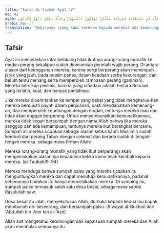 ```yaml
---
title: "Surah At-Taubah Ayat 42"
no: 42
ayah: لَوْ كَانَ عَرَضًا قَرِيْبًا وَّسَفَرًا قَاصِدًا لَّاتَّبَعُوْكَ وَلٰكِنْۢ بَعُدَتْ عَلَيْهِمُ الشُّقَّةُۗ وَسَيَحْلِفُوْنَ بِاللّٰهِ لَوِ اسْتَطَعْنَا لَخَرَجْنَا مَعَكُمْۚ يُهْلِكُوْنَ اَنْفُسَهُمْۚ وَاللّٰهُ يَعْلَمُ اِنَّهُمْ لَكٰذِبُوْنَ ࣖ 
arabic_no: ٤٢
translation: "Sekiranya (yang kamu serukan kepada mereka) ada keuntungan yang mudah diperoleh dan perjalanan yang tidak seberapa jauh, niscaya mereka mengikutimu, tetapi tempat yang dituju itu terasa sangat jauh bagi mereka. Mereka akan bersumpah dengan (nama) Allah, “Jikalau kami sanggup niscaya kami berangkat bersamamu.” Mereka membinasakan diri sendiri dan Allah mengetahui bahwa mereka benar-benar orang-orang yang berdusta."
---
```


## Tafsir

Ayat ini menjelaskan latar belakang tidak ikutnya orang-orang munafik ke medan perang sekalipun sudah diumumkan perintah wajib perang. Di antara alasan dari keengganan mereka, karena pergi berperang akan menempuh jarak yang jauh, pada musim panas, dalam keadaan serba kekurangan, dan belum tentu menang serta memperoleh rampasan perang (ganimah). Mereka bersikap pesimis, karena yang dihadapi adalah tentara Romawi yang terlatih, kuat, dan banyak jumlahnya.

Jika mereka diperintahkan ke tempat yang dekat yang tidak mengharus-kan mereka bersusah payah dalam perjalanan, pasti mendapatkan kemenang-an, dan memperoleh keuntungan dengan mudah, tentunya mereka mau dan tidak akan enggan berperang. Untuk menyembunyikan kemunafikannya, mereka tidak segan bersumpah dengan nama Allah bahwa jika mereka sanggup dan ada kemampuan, tentunya mereka ikut berangkat bersama. Sumpah ini mereka ucapkan sebagai alasan ketika kaum Muslimin sudah kembali dari perang Tabuk dengan selamat dan berada sudah di tengah-tengah mereka, sebagaimana firman Allah:

Mereka (orang-orang munafik yang tidak ikut berperang) akan mengemukakan alasannya kepadamu ketika kamu telah kembali kepada mereka. (at-Taubah/9: 94)

Mereka menduga bahwa sumpah palsu yang mereka ucapkan itu menguntungkan mereka dan dapat menutupi kemunafikannya, padahal sebenarnya tindakan itu hanya mencelakakan mereka. Di samping itu, sumpah palsu termasuk salah satu dosa besar, sebagaimana sabda Rasulullah saw:

Dosa besar itu ialah, menyekutukan Allah, durhaka kepada kedua ibu bapak, membunuh diri seseorang, dan bersumpah palsu. (Riwayat al-Bukhari dari 'Abdullah bin 'Amr bin al-'Ash)

Allah swt mengetahui kebohongan dan kepalsuan sumpah mereka dan Allah akan membalas semuanya itu.